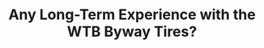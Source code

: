 ---
layout: community
category: community
title: "Any Long-Term Experience with the WTB Byway Tires?"
description: "Can anyone provide long term experience with the WTB Byway tire?  How does it hold up? I like the concept for riding pavement and a mixture of gravel and occasional single track.  "
isTopLevel: false
isSingleLevel: false
isArticle: false
datePublished: 2022-06-22 09:53:00 +0300
dateModified: 2022-06-22 09:53:00 +0300
published: false
---